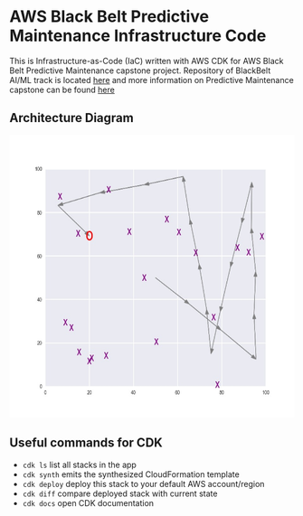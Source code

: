 
# AWS Black Belt Predictive Maintenance Infrastructure Code


This is Infrastructure-as-Code (IaC) written with AWS CDK for AWS Black Belt Predictive Maintenance capstone project. Repository of BlackBelt AI/ML track is located [here](https://github.com/aboavent/ai-ml-bb-2021) and more information on Predictive Maintenance capstone can be found [here](https://github.com/aboavent/ai-ml-bb-2021/blob/main/capstone-project/Predictive_Maintenance.md)

## Architecture Diagram

<img src="https://github.com/TomislavZupanovic/GraphSLAM-2D/blob/main/images/Figure1.jpeg" width="700" height="500">

## Useful commands for CDK

 * `cdk ls`          list all stacks in the app
 * `cdk synth`       emits the synthesized CloudFormation template
 * `cdk deploy`      deploy this stack to your default AWS account/region
 * `cdk diff`        compare deployed stack with current state
 * `cdk docs`        open CDK documentation
